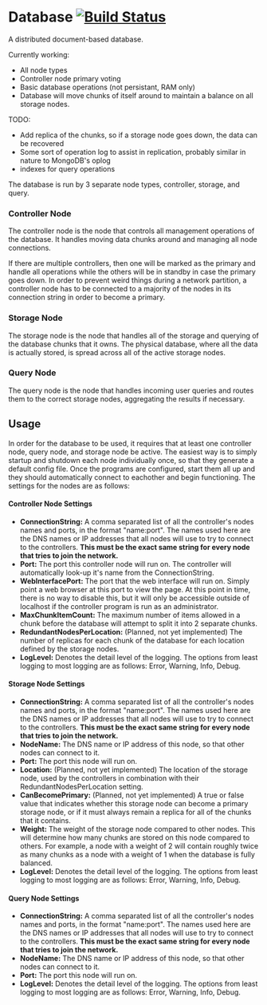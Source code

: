# Database [![Build Status](https://travis-ci.org/CaptainCow95/Database.svg)](https://travis-ci.org/CaptainCow95/Database)
A distributed document-based database.

Currently working:
- All node types
- Controller node primary voting
- Basic database operations (not persistant, RAM only)
- Database will move chunks of itself around to maintain a balance on all storage nodes.

TODO:
- Add replica of the chunks, so if a storage node goes down, the data can be recovered
- Some sort of operation log to assist in replication, probably similar in nature to MongoDB's oplog
- indexes for query operations

The database is run by 3 separate node types, controller, storage, and query.

### Controller Node

The controller node is the node that controls all management operations of the database. It handles moving data chunks around and managing all node connections.

If there are multiple controllers, then one will be marked as the primary and handle all operations while the others will be in standby in case the primary goes down. In order to prevent weird things during a network partition, a controller node has to be connected to a majority of the nodes in its connection string in order to become a primary.

### Storage Node

The storage node is the node that handles all of the storage and querying of the database chunks that it owns. The physical database, where all the data is actually stored, is spread across all of the active storage nodes. 

### Query Node

The query node is the node that handles incoming user queries and routes them to the correct storage nodes, aggregating the results if necessary.

## Usage

In order for the database to be used, it requires that at least one controller node, query node, and storage node be active. The easiest way is to simply startup and shutdown each node individually once, so that they generate a default config file. Once the programs are configured, start them all up and they should automatically connect to eachother and begin functioning. The settings for the nodes are as follows:

#### Controller Node Settings
- <b>ConnectionString:</b> A comma separated list of all the controller's nodes names and ports, in the format "name:port". The names used here are the DNS names or IP addresses that all nodes will use to try to connect to the controllers. <b>This must be the exact same string for every node that tries to join the network.</b>
- <b>Port:</b> The port this controller node will run on. The controller will automatically look-up it's name from the ConnectionString.
- <b>WebInterfacePort:</b> The port that the web interface will run on. Simply point a web browser at this port to view the page. At this point in time, there is no way to disable this, but it will only be accessible outside of localhost if the controller program is run as an administrator.
- <b>MaxChunkItemCount:</b> The maximum number of items allowed in a chunk before the database will attempt to split it into 2 separate chunks.
- <b>RedundantNodesPerLocation:</b> (Planned, not yet implemented) The number of replicas for each chunk of the database for each location defined by the storage nodes.
- <b>LogLevel:</b> Denotes the detail level of the logging. The options from least logging to most logging are as follows: Error, Warning, Info, Debug.

#### Storage Node Settings
- <b>ConnectionString:</b> A comma separated list of all the controller's nodes names and ports, in the format "name:port". The names used here are the DNS names or IP addresses that all nodes will use to try to connect to the controllers. <b>This must be the exact same string for every node that tries to join the network.</b>
- <b>NodeName:</b> The DNS name or IP address of this node, so that other nodes can connect to it.
- <b>Port:</b> The port this node will run on.
- <b>Location:</b> (Planned, not yet implemented) The location of the storage node, used by the controllers in combination with their RedundantNodesPerLocation setting.
- <b>CanBecomePrimary:</b> (Planned, not yet implemented) A true or false value that indicates whether this storage node can become a primary storage node, or if it must always remain a replica for all of the chunks that it contains.
- <b>Weight:</b> The weight of the storage node compared to other nodes. This will determine how many chunks are stored on this node compared to others. For example, a node with a weight of 2 will contain roughly twice as many chunks as a node with a weight of 1 when the database is fully balanced.
- <b>LogLevel:</b> Denotes the detail level of the logging. The options from least logging to most logging are as follows: Error, Warning, Info, Debug.

#### Query Node Settings
- <b>ConnectionString:</b> A comma separated list of all the controller's nodes names and ports, in the format "name:port". The names used here are the DNS names or IP addresses that all nodes will use to try to connect to the controllers. <b>This must be the exact same string for every node that tries to join the network.</b>
- <b>NodeName:</b> The DNS name or IP address of this node, so that other nodes can connect to it.
- <b>Port:</b> The port this node will run on.
- <b>LogLevel:</b> Denotes the detail level of the logging. The options from least logging to most logging are as follows: Error, Warning, Info, Debug.
